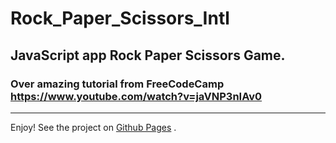 # Rock_Paper_Scissors_Intl

## JavaScript app Rock Paper Scissors Game.

### Over amazing tutorial from FreeCodeCamp https://www.youtube.com/watch?v=jaVNP3nIAv0
---
Enjoy!
See the project on [Github Pages](https://hacking-nassa-with-html.github.io/Rock_Paper_Scissors_Intl/) .


